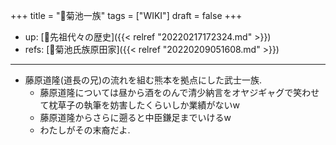 +++
title = "📝菊池一族"
tags = ["WIKI"]
draft = false
+++

-   up: [📂先祖代々の歴史]({{< relref "20220217172324.md" >}})
-   refs: [📝菊池氏族原田家]({{< relref "20220209051608.md" >}})

---

-   藤原道隆(道長の兄)の流れを組む熊本を拠点にした武士一族.
    -   藤原道隆については昼から酒をのんで清少納言をオヤジギャグで笑わせて枕草子の執筆を妨害したくらいしか業績がないw
    -   藤原道隆からさらに遡ると中臣鎌足までいけるw
    -   わたしがその末裔だよ.
